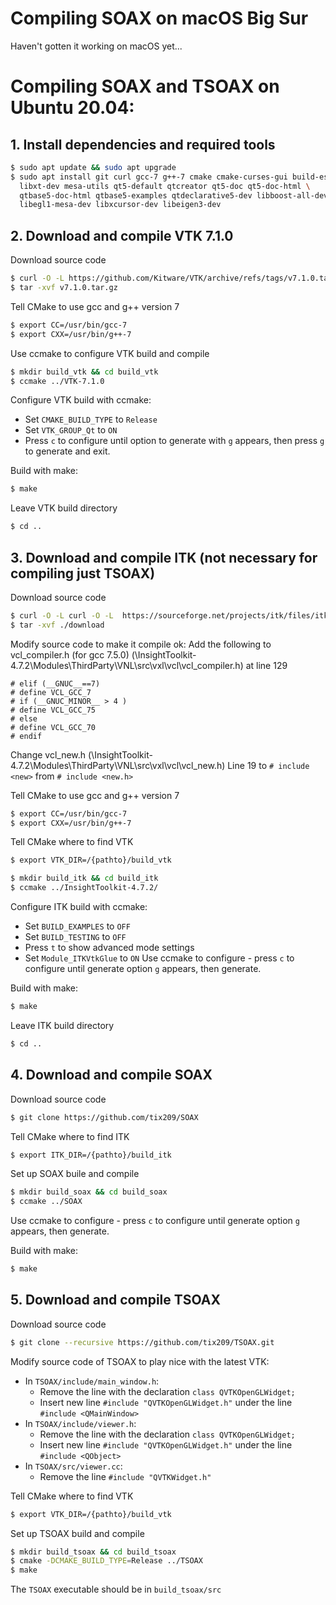 # Compiling SOAX on macOS Big Sur

Haven't gotten it working on macOS yet...

# Compiling SOAX and TSOAX on Ubuntu 20.04:
##  1. Install dependencies and required tools
   ``` bash
   $ sudo apt update && sudo apt upgrade
   $ sudo apt install git curl gcc-7 g++-7 cmake cmake-curses-gui build-essential \
     libxt-dev mesa-utils qt5-default qtcreator qt5-doc qt5-doc-html \
     qtbase5-doc-html qtbase5-examples qtdeclarative5-dev libboost-all-dev \
     libegl1-mesa-dev libxcursor-dev libeigen3-dev
   ```
## 2. Download and compile VTK 7.1.0
   Download source code
   ``` bash
   $ curl -O -L https://github.com/Kitware/VTK/archive/refs/tags/v7.1.0.tar.gz
   $ tar -xvf v7.1.0.tar.gz
   ```
   Tell CMake to use gcc and g++ version 7
   ``` bash
   $ export CC=/usr/bin/gcc-7
   $ export CXX=/usr/bin/g++-7
   ```
   Use ccmake to configure VTK build and compile
   ``` bash
   $ mkdir build_vtk && cd build_vtk
   $ ccmake ../VTK-7.1.0
   ```
   Configure VTK build with ccmake:
   - Set `CMAKE_BUILD_TYPE` to `Release`
   - Set `VTK_GROUP_Qt` to `ON`
   - Press `c` to configure until option to generate with `g` appears, then press `g` to generate and exit.

   Build with make:
   ``` bash
   $ make
   ```
   Leave VTK build directory
   ``` bash
   $ cd ..
   ```
## 3. Download and compile ITK (not necessary for compiling just TSOAX)
   Download source code
   ``` bash
   $ curl -O -L curl -O -L  https://sourceforge.net/projects/itk/files/itk/4.7/InsightToolkit-4.7.2.tar.gz/download
   $ tar -xvf ./download
   ```
   
   Modify source code to make it compile ok:
   Add the following to vcl_compiler.h (for gcc 7.5.0) (\InsightToolkit-4.7.2\Modules\ThirdParty\VNL\src\vxl\vcl\vcl_compiler.h) at line 129
   ```
   # elif (__GNUC__==7)
   # define VCL_GCC_7
   # if (__GNUC_MINOR__ > 4 )
   # define VCL_GCC_75
   # else
   # define VCL_GCC_70
   # endif
   ```
   
   Change vcl_new.h (\InsightToolkit-4.7.2\Modules\ThirdParty\VNL\src\vxl\vcl\vcl_new.h)
   Line 19 to `# include <new>` from `# include <new.h>`
   
   Tell CMake to use gcc and g++ version 7
   ``` bash
   $ export CC=/usr/bin/gcc-7
   $ export CXX=/usr/bin/g++-7
   ```
   
   Tell CMake where to find VTK
   ``` bash
   $ export VTK_DIR=/{pathto}/build_vtk
   ```
   
   ``` bash
   $ mkdir build_itk && cd build_itk
   $ ccmake ../InsightToolkit-4.7.2/
   ```
   Configure ITK build with ccmake:
   - Set `BUILD_EXAMPLES` to `OFF`
   - Set `BUILD_TESTING` to `OFF`
   - Press `t` to show advanced mode settings
   - Set `Module_ITKVtkGlue` to `ON`
   Use ccmake to configure - press `c` to configure until generate option `g` appears, then generate.

   Build with make:
   ``` bash
   $ make
   ```

   Leave ITK build directory
   ``` bash
   $ cd ..
   ```
## 4. Download and compile SOAX
   Download source code
   ```  bash
   $ git clone https://github.com/tix209/SOAX
   ```

   Tell CMake where to find ITK
   ``` bash
   $ export ITK_DIR=/{pathto}/build_itk
   ```

   Set up SOAX buile and compile
   ``` bash
   $ mkdir build_soax && cd build_soax
   $ ccmake ../SOAX
   ```
   Use ccmake to configure - press `c` to configure until generate option `g` appears, then generate.

   Build with make:
   ``` bash
   $ make
   ```
## 5. Download and compile TSOAX
   Download source code
   ``` bash
   $ git clone --recursive https://github.com/tix209/TSOAX.git
   ```
   Modify source code of TSOAX to play nice with the latest VTK:
   - In `TSOAX/include/main_window.h`:
     - Remove the line with the declaration `class QVTKOpenGLWidget;`
     - Insert new line `#include "QVTKOpenGLWidget.h"` under the line `#include <QMainWindow>`
   - In `TSOAX/include/viewer.h`:
     - Remove the line with the declaration `class QVTKOpenGLWidget;`
     - Insert new line `#include "QVTKOpenGLWidget.h"` under the line `#include <QObject>`
   - In `TSOAX/src/viewer.cc`:
     - Remove the line `#include "QVTKWidget.h"`

   Tell CMake where to find VTK
   ``` bash
   $ export VTK_DIR=/{pathto}/build_vtk
   ```
   Set up TSOAX build and compile
   ``` bash
   $ mkdir build_tsoax && cd build_tsoax
   $ cmake -DCMAKE_BUILD_TYPE=Release ../TSOAX
   $ make
   ```

   The `TSOAX` executable should be in `build_tsoax/src`

